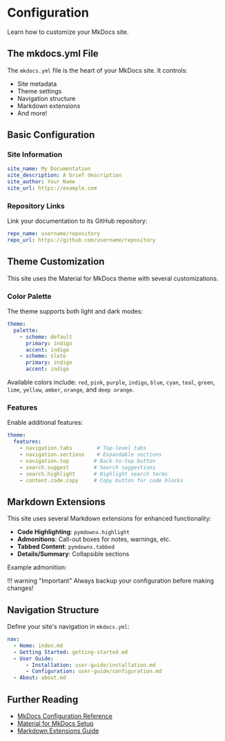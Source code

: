 # Configuration

Learn how to customize your MkDocs site.

## The mkdocs.yml File

The `mkdocs.yml` file is the heart of your MkDocs site. It controls:

- Site metadata
- Theme settings
- Navigation structure
- Markdown extensions
- And more!

## Basic Configuration

### Site Information

```yaml
site_name: My Documentation
site_description: A brief description
site_author: Your Name
site_url: https://example.com
```

### Repository Links

Link your documentation to its GitHub repository:

```yaml
repo_name: username/repository
repo_url: https://github.com/username/repository
```

## Theme Customization

This site uses the Material for MkDocs theme with several customizations.

### Color Palette

The theme supports both light and dark modes:

```yaml
theme:
  palette:
    - scheme: default
      primary: indigo
      accent: indigo
    - scheme: slate
      primary: indigo
      accent: indigo
```

Available colors include: `red`, `pink`, `purple`, `indigo`, `blue`, `cyan`, `teal`, `green`, `lime`, `yellow`, `amber`, `orange`, and `deep orange`.

### Features

Enable additional features:

```yaml
theme:
  features:
    - navigation.tabs        # Top-level tabs
    - navigation.sections    # Expandable sections
    - navigation.top        # Back-to-top button
    - search.suggest        # Search suggestions
    - search.highlight      # Highlight search terms
    - content.code.copy     # Copy button for code blocks
```

## Markdown Extensions

This site uses several Markdown extensions for enhanced functionality:

- **Code Highlighting**: `pymdownx.highlight`
- **Admonitions**: Call-out boxes for notes, warnings, etc.
- **Tabbed Content**: `pymdownx.tabbed`
- **Details/Summary**: Collapsible sections

Example admonition:

!!! warning "Important"
    Always backup your configuration before making changes!

## Navigation Structure

Define your site's navigation in `mkdocs.yml`:

```yaml
nav:
  - Home: index.md
  - Getting Started: getting-started.md
  - User Guide:
      - Installation: user-guide/installation.md
      - Configuration: user-guide/configuration.md
  - About: about.md
```

## Further Reading

- [MkDocs Configuration Reference](https://www.mkdocs.org/user-guide/configuration/)
- [Material for MkDocs Setup](https://squidfunk.github.io/mkdocs-material/setup/)
- [Markdown Extensions Guide](https://squidfunk.github.io/mkdocs-material/reference/)
